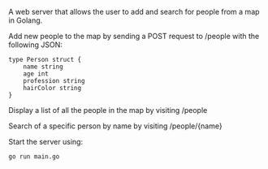 A web server that allows the user to add and search for people from a map in Golang.

Add new people to the map by sending a POST request to /people with the following JSON:
```
type Person struct {
    name string
    age int
    profession string
    hairColor string
}
```
Display a list of all the people in the map by visiting /people

Search of a specific person by name by visiting /people/{name}

Start the server using:
```
go run main.go
```
